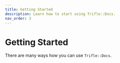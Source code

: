 ```yaml
---
title: Getting Started
description: Learn how to start using Trifle::Docs.
nav_order: 3
---
```


# Getting Started

There are many ways how you can use `Trifle::Docs`.